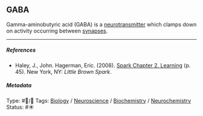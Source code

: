 ## GABA

Gamma-aminobutyric acid (GABA) is a [neurotransmitter](Neurotransmitter.md) which clamps down on activity occurring between [synapses](Synapse.md).

---

##### References

* Haley, J., John. Hagerman, Eric. (2008). [Spark Chapter 2. Learning](Spark%20Chapter%202.%20Learning.md)  (p. 45). New York, NY: *Little Brown Spark*.

##### Metadata

Type: #🔵/🔵 
Tags: [Biology]() / [Neuroscience](Neuroscience.md) / [Biochemistry](Biochemistry.md) / [Neurochemistry](Neurochemistry.md) 
Status: #☀️ 
